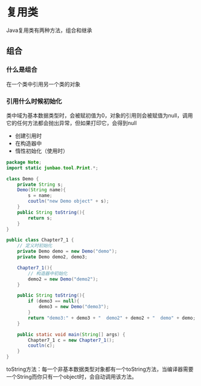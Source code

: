 # 复用类

Java复用类有两种方法，组合和继承

## 组合

### 什么是组合

在一个类中引用另一个类的对象

### 引用什么时候初始化

类中域为基本数据类型时，会被赋初值为0，对象的引用则会被赋值为null，调用它的任何方法都会抛出异常，但如果打印它，会得到null

* 创建引用时
* 在构造器中
* 惰性初始化（使用时）

```java
package Note;
import static junbao.tool.Print.*;

class Demo {
    private String s;
    Demo(String name){
        s = name;
        coutln("new Demo object" + s);
    }
    public String toString(){
        return s;
    }
}

public class Chapter7_1 {
    // 定义时初始化
    private Demo demo = new Demo("demo");
    private Demo demo2, demo3;

    Chapter7_1(){
        // 构造器中初始化
        demo2 = new Demo("demo2");
    }

    public String toString(){
        if (demo3 == null){
            demo3 = new Demo("demo3");
        }
        return "demo3:" + demo3 + "  demo2" + demo2 + "  demo" + demo;
    }

    public static void main(String[] args) {
        Chapter7_1 c = new Chapter7_1();
        coutln(c);
    }
}

```

toString方法：每一个非基本数据类型对象都有一个toString方法，当编译器需要一个String而你只有一个object时，会自动调用该方法。
